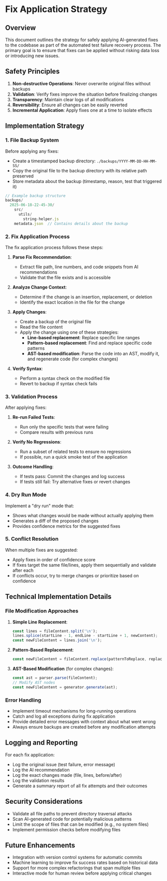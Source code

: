 # Fix Application Strategy

## Overview

This document outlines the strategy for safely applying AI-generated fixes to the codebase as part of the automated test failure recovery process. The primary goal is to ensure that fixes can be applied without risking data loss or introducing new issues.

## Safety Principles

1. **Non-destructive Operations**: Never overwrite original files without backups
2. **Validation**: Verify fixes improve the situation before finalizing changes
3. **Transparency**: Maintain clear logs of all modifications
4. **Reversibility**: Ensure all changes can be easily reverted
5. **Incremental Application**: Apply fixes one at a time to isolate effects

## Implementation Strategy

### 1. File Backup System

Before applying any fixes:

- Create a timestamped backup directory: `./backups/YYYY-MM-DD-HH-MM-SS/`
- Copy the original file to the backup directory with its relative path preserved
- Store metadata about the backup (timestamp, reason, test that triggered it)

```javascript
// Example backup structure
backups/
  2025-06-18-22-45-30/
    src/
      utils/
        string-helper.js
    metadata.json  // Contains details about the backup
```

### 2. Fix Application Process

The fix application process follows these steps:

1. **Parse Fix Recommendation**:
   - Extract file path, line numbers, and code snippets from AI recommendations
   - Validate that the file exists and is accessible

2. **Analyze Change Context**:
   - Determine if the change is an insertion, replacement, or deletion
   - Identify the exact location in the file for the change

3. **Apply Changes**:
   - Create a backup of the original file
   - Read the file content
   - Apply the change using one of these strategies:
     - **Line-based replacement**: Replace specific line ranges
     - **Pattern-based replacement**: Find and replace specific code patterns
     - **AST-based modification**: Parse the code into an AST, modify it, and regenerate code (for complex changes)

4. **Verify Syntax**:
   - Perform a syntax check on the modified file
   - Revert to backup if syntax check fails

### 3. Validation Process

After applying fixes:

1. **Re-run Failed Tests**:
   - Run only the specific tests that were failing
   - Compare results with previous runs

2. **Verify No Regressions**:
   - Run a subset of related tests to ensure no regressions
   - If possible, run a quick smoke test of the application

3. **Outcome Handling**:
   - If tests pass: Commit the changes and log success
   - If tests still fail: Try alternative fixes or revert changes

### 4. Dry Run Mode

Implement a "dry run" mode that:

- Shows what changes would be made without actually applying them
- Generates a diff of the proposed changes
- Provides confidence metrics for the suggested fixes

### 5. Conflict Resolution

When multiple fixes are suggested:

- Apply fixes in order of confidence score
- If fixes target the same file/lines, apply them sequentially and validate after each
- If conflicts occur, try to merge changes or prioritize based on confidence

## Technical Implementation Details

### File Modification Approaches

1. **Simple Line Replacement**:
   ```javascript
   const lines = fileContent.split('\n');
   lines.splice(startLine - 1, endLine - startLine + 1, newContent);
   const newFileContent = lines.join('\n');
   ```

2. **Pattern-Based Replacement**:
   ```javascript
   const newFileContent = fileContent.replace(patternToReplace, replacementCode);
   ```

3. **AST-Based Modification** (for complex changes):
   ```javascript
   const ast = parser.parse(fileContent);
   // Modify AST nodes
   const newFileContent = generator.generate(ast);
   ```

### Error Handling

- Implement timeout mechanisms for long-running operations
- Catch and log all exceptions during fix application
- Provide detailed error messages with context about what went wrong
- Always ensure backups are created before any modification attempts

## Logging and Reporting

For each fix application:

- Log the original issue (test failure, error message)
- Log the AI recommendation
- Log the exact changes made (file, lines, before/after)
- Log the validation results
- Generate a summary report of all fix attempts and their outcomes

## Security Considerations

- Validate all file paths to prevent directory traversal attacks
- Scan AI-generated code for potentially malicious patterns
- Limit the scope of files that can be modified (e.g., no system files)
- Implement permission checks before modifying files

## Future Enhancements

- Integration with version control systems for automatic commits
- Machine learning to improve fix success rates based on historical data
- Support for more complex refactorings that span multiple files
- Interactive mode for human review before applying critical changes
